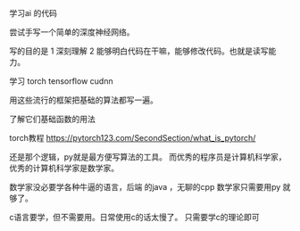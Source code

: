 

学习ai 的代码

尝试手写一个简单的深度神经网络。

写的目的是
1   深刻理解
2   能够明白代码在干嘛，能够修改代码。也就是读写能力。


学习 torch tensorflow cudnn

用这些流行的框架把基础的算法都写一遍。


了解它们基础函数的用法


torch教程
https://pytorch123.com/SecondSection/what_is_pytorch/


还是那个逻辑，py就是最方便写算法的工具。
而优秀的程序员是计算机科学家，优秀的计算机科学家是数学家。

数学家没必要学各种牛逼的语言，后端 的java ，无聊的cpp
数学家只需要用py 就够了。

c语言要学，但不需要用。日常使用c的话太慢了。
只需要学c的理论即可



